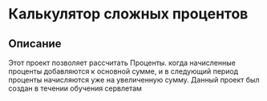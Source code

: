 # Калькулятор сложных процентов   

## Описание  
Этот проект позволяет рассчитать Проценты. когда начисленные проценты добавляются к основной сумме, и в следующий период проценты начисляются уже на увеличенную сумму.
Данный проект был создан в течении обучения сервлетам


  
